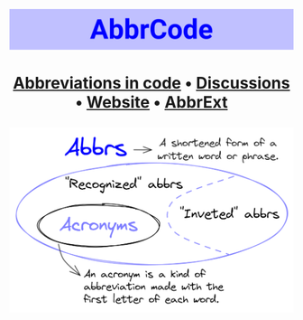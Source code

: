 ![](https://raw.githubusercontent.com/abbrcode/db/main/org/title.png)

<h1 align='center'>
   
   [Abbreviations in code](https://github.com/abbrcode/abbreviations-in-code)
   •
   [Discussions](https://github.com/orgs/abbrcode/discussions)
   •
   [Website](https://abbrcode.github.io/website/)
   •
   [AbbrExt](https://github.com/T1xx1/AbbrExt)
</h1>

![](https://raw.githubusercontent.com/abbrcode/db/main/org/abbrs.png)